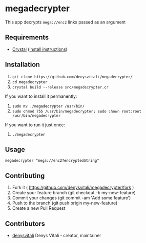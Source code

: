 # megadecrypter

This app decrypts `mega://enc2` links passed as an argument

## Requirements
- [Crystal](https://crystal-lang.org) ([install instructions](https://crystal-lang.org/docs/installation/index.html))

## Installation

1. `git clone https://github.com/denysvitali/megadecrypter/`
2. `cd megadecrypter`
3. `crystal build --release src/megadecrypter.cr`

If you want to install it permanently:  

1. `sudo mv ./megadecrypter /usr/bin/`
2. `sudo chmod 755 /usr/bin/megadecrypter; sudo chown root:root /usr/bin/megadecrypter`

If you want to run it just once:

1. `./megadecrypter`

## Usage

`megadecrypter "mega://enc2?encryptedString"`

## Contributing

1. Fork it ( https://github.com/denysvitali/megadecrypter/fork )
2. Create your feature branch (git checkout -b my-new-feature)
3. Commit your changes (git commit -am 'Add some feature')
4. Push to the branch (git push origin my-new-feature)
5. Create a new Pull Request

## Contributors

- [denysvitali](https://github.com/denysvitali) Denys Vitali - creator, maintainer
